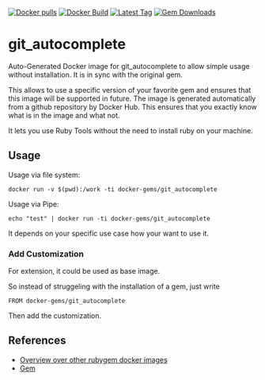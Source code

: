[![Docker pulls](https://img.shields.io/docker/pulls/rubygem/git_autocomplete.svg)](https://hub.docker.com/r/rubygem/git_autocomplete/)
[![Docker Build](https://img.shields.io/docker/automated/rubygem/git_autocomplete.svg)](https://hub.docker.com/r/rubygem/git_autocomplete/)
[![Latest Tag](https://img.shields.io/github/tag/docker-rubygem/git_autocomplete.svg)](https://hub.docker.com/r/rubygem/git_autocomplete/)
[![Gem Downloads](https://img.shields.io/gem/dt/git_autocomplete.svg)](https://rubygems.org/gems/git_autocomplete/)
# git_autocomplete

Auto-Generated Docker image for git_autocomplete to allow simple usage without installation.
It is in sync with the original gem.

This allows to use a specific version of your favorite gem and ensures that this image will be supported in future.
The image is generated automatically from a github repository by Docker Hub.
This ensures that you exactly know what is in the image and what not.

It lets you use Ruby Tools without the need to install ruby on your machine.

## Usage

Usage via file system:

`docker run -v $(pwd):/work -ti docker-gems/git_autocomplete`

Usage via Pipe:

`echo "test" | docker run -ti docker-gems/git_autocomplete`

It depends on your specific use case how your want to use it.

### Add Customization

For extension, it could be used as base image.

So instead of struggeling with the installation of a gem, just write

`FROM docker-gems/git_autocomplete`

Then add the customization.

## References

 - [Overview over other rubygem docker images](https://github.com/thinkbot/docker-rubygem)
 - [Gem](https://rubygems.org/gems/git_autocomplete/)
